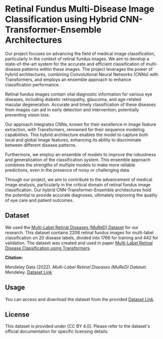 # Retinal Fundus Multi-Disease Image Classification using Hybrid CNN-Transformer-Ensemble Architectures

Our project focuses on advancing the field of medical image classification, particularly in the context of retinal fundus images. We aim to develop a state-of-the-art system for the accurate and efficient classification of multi-disease patterns within these images. The project leverages the power of hybrid architectures, combining Convolutional Neural Networks (CNNs) with Transformers, and employs an ensemble approach to enhance classification performance.

Retinal fundus images contain vital diagnostic information for various eye diseases, including diabetic retinopathy, glaucoma, and age-related macular degeneration. Accurate and timely classification of these diseases from images can aid in early detection and intervention, potentially preventing vision loss.

Our approach integrates CNNs, known for their excellence in image feature extraction, with Transformers, renowned for their sequence modeling capabilities. This hybrid architecture enables the model to capture both local and global image features, enhancing its ability to discriminate between different disease patterns.

Furthermore, we employ an ensemble of models to improve the robustness and generalization of the classification system. This ensemble approach combines the strengths of multiple models to make more reliable predictions, even in the presence of noisy or challenging data.

Through our project, we aim to contribute to the advancement of medical image analysis, particularly in the critical domain of retinal fundus image classification. Our hybrid CNN-Transformer-Ensemble architectures hold the potential to provide accurate diagnoses, ultimately improving the quality of eye care and patient outcomes.

## Dataset

We used the [Multi-Label Retinal Diseases (MuReD) Dataset](https://data.mendeley.com/datasets/pc4mb3h8hz/2) for our research. This dataset contains 2208 retinal fundus images for multi-label classification on 20 disease labels, divided into 1766 for training and 442 for validation. The dataset was created and used in paper [Multi-Label Retinal Disease Classification using Transformers](https://arxiv.org/abs/2207.02335).

**Citation:**

Mendeley Data (2022). *Multi-Label Retinal Diseases (MuReD) Dataset*. Mendeley. [Dataset Link](https://data.mendeley.com/datasets/pc4mb3h8hz/2)

## Usage

You can access and download the dataset from the provided [Dataset Link](https://data.mendeley.com/datasets/pc4mb3h8hz/2).

## License
This dataset is provided under [CC BY 4.0]. Please refer to the dataset's official documentation for specific licensing details.


